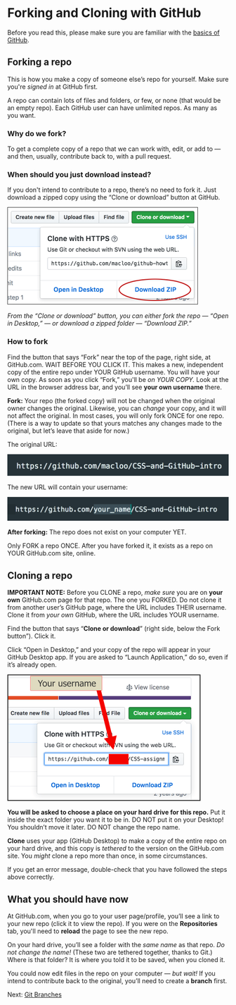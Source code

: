 # Forking and Cloning with GitHub

Before you read this, please make sure you are familiar with the [basics of GitHub](../github_basics).

## Forking a repo

This is how you make a copy of someone else’s repo for yourself. Make sure you're *signed in* at GitHub first.

A repo can contain lots of files and folders, or few, or none (that would be an empty repo). Each GitHub user can have unlimited repos. As many as you want.

### Why do we fork?

To get a complete copy of a repo that we can work with, edit, or add to &mdash; and then, usually, contribute back to, with a pull request.

### When should you just download instead?

If you don't intend to contribute to a repo, there’s no need to fork it. Just download a zipped copy using the “Clone or download” button at GitHub.

<img src="../images/download.png" alt="GitHub's Clone or download button" width=434>

*From the “Clone or download” button, you can either fork the repo &mdash; “Open in Desktop,” &mdash; or download a zipped folder &mdash; “Download ZIP.”*

### How to fork

Find the button that says “Fork” near the top of the page, right side, at GitHub.com. WAIT BEFORE YOU CLICK IT. This makes a new, independent copy of the entire repo under YOUR GitHub username. You will have your own copy. As soon as you click “Fork,” you'll be *on YOUR COPY.* Look at the URL in the browser address bar, and you’ll see **your own username** there.

**Fork:** Your repo (the forked copy) will not be changed when the original owner changes the original. Likewise, you can *change* your copy, and it will not affect the original. In most cases, you will only fork ONCE for one repo. (There is a way to update so that yours matches any changes made to the original, but let’s leave that aside for now.)

The original URL:

<img src="../images/url1.png" alt="Original URL for a repo" width=537>

The new URL will contain your username:

<img src="../images/url2.png" alt="New URL for the forked copy" width=582>

**After forking:** The repo does not exist on your computer YET.

Only FORK a repo ONCE. After you have forked it, it exists as a repo on YOUR GitHub.com site, online.

## Cloning a repo

**IMPORTANT NOTE:** Before you CLONE a repo, *make sure* you are on **your own** GitHub.com page for that repo.​ The one you FORKED. Do not clone it from another user’s GitHub page, where the URL includes THEIR username. Clone it from *your own* GitHub, where the URL includes YOUR username.

Find the button that says “**Clone or download**” (right side, below the Fork button”). Click it.

Click “Open in Desktop,” and your copy of the repo will appear in your GitHub Desktop app. If you are asked to “Launch Application,” do so, even if it’s already open.

<img src="../images/clone.png" alt="GitHub's Clone or download button" width=440>

**You will be asked to choose a place on your hard drive for this repo.** Put it inside the exact folder you want it to be in. DO NOT put it on your Desktop! You shouldn’t move it later. DO NOT change the repo name.

**Clone** uses your app (GitHub Desktop) to make a copy of the entire repo on your hard drive, and this copy is *tethered* to the version on the GitHub.com site. You *might* clone a repo more than once, in some circumstances.

If you get an error message, double-check that you have followed the steps above correctly.

## What you should have now

At GitHub.com, when you go to your user page/profile, you’ll see a link to your new repo (click it to view the repo). If you were on the **Repositories** tab, you'll need to **reload** the page to see the new repo.

On your hard drive, you’ll see a folder with the *same name* as that repo. *Do not change the name!* (These two are tethered together, thanks to Git.) Where is that folder? It is where you told it to be saved, when you cloned it.

You could now edit files in the repo on your computer &mdash; *but wait!* If you intend to contribute back to the original, you’ll need to create a **branch** first.

Next: [Git Branches](../git_branches)
